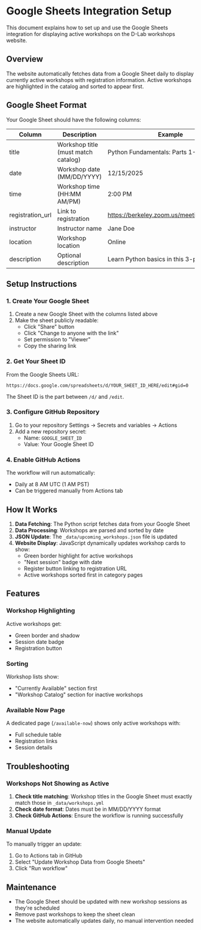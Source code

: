 # Google Sheets Integration Setup

This document explains how to set up and use the Google Sheets integration for displaying active workshops on the D-Lab workshops website.

## Overview

The website automatically fetches data from a Google Sheet daily to display currently active workshops with registration information. Active workshops are highlighted in the catalog and sorted to appear first.

## Google Sheet Format

Your Google Sheet should have the following columns:

| Column | Description | Example |
|--------|-------------|---------|
| title | Workshop title (must match catalog) | Python Fundamentals: Parts 1-3 |
| date | Workshop date (MM/DD/YYYY) | 12/15/2025 |
| time | Workshop time (HH:MM AM/PM) | 2:00 PM |
| registration_url | Link to registration | https://berkeley.zoom.us/meeting/register/... |
| instructor | Instructor name | Jane Doe |
| location | Workshop location | Online |
| description | Optional description | Learn Python basics in this 3-part series |

## Setup Instructions

### 1. Create Your Google Sheet

1. Create a new Google Sheet with the columns listed above
2. Make the sheet publicly readable:
   - Click "Share" button
   - Click "Change to anyone with the link"
   - Set permission to "Viewer"
   - Copy the sharing link

### 2. Get Your Sheet ID

From the Google Sheets URL:
```
https://docs.google.com/spreadsheets/d/YOUR_SHEET_ID_HERE/edit#gid=0
```

The Sheet ID is the part between `/d/` and `/edit`.

### 3. Configure GitHub Repository

1. Go to your repository Settings → Secrets and variables → Actions
2. Add a new repository secret:
   - Name: `GOOGLE_SHEET_ID`
   - Value: Your Google Sheet ID

### 4. Enable GitHub Actions

The workflow will run automatically:
- Daily at 8 AM UTC (1 AM PST)
- Can be triggered manually from Actions tab

## How It Works

1. **Data Fetching**: The Python script fetches data from your Google Sheet
2. **Data Processing**: Workshops are parsed and sorted by date
3. **JSON Update**: The `_data/upcoming_workshops.json` file is updated
4. **Website Display**: JavaScript dynamically updates workshop cards to show:
   - Green border highlight for active workshops
   - "Next session" badge with date
   - Register button linking to registration URL
   - Active workshops sorted first in category pages

## Features

### Workshop Highlighting
Active workshops get:
- Green border and shadow
- Session date badge
- Registration button

### Sorting
Workshop lists show:
- "Currently Available" section first
- "Workshop Catalog" section for inactive workshops

### Available Now Page
A dedicated page (`/available-now`) shows only active workshops with:
- Full schedule table
- Registration links
- Session details

## Troubleshooting

### Workshops Not Showing as Active

1. **Check title matching**: Workshop titles in the Google Sheet must exactly match those in `_data/workshops.yml`
2. **Check date format**: Dates must be in MM/DD/YYYY format
3. **Check GitHub Actions**: Ensure the workflow is running successfully

### Manual Update

To manually trigger an update:
1. Go to Actions tab in GitHub
2. Select "Update Workshop Data from Google Sheets"
3. Click "Run workflow"

## Maintenance

- The Google Sheet should be updated with new workshop sessions as they're scheduled
- Remove past workshops to keep the sheet clean
- The website automatically updates daily, no manual intervention needed